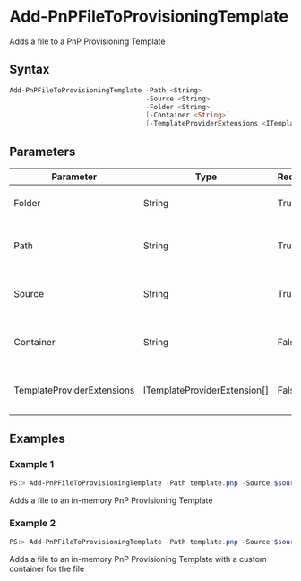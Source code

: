 # Add-PnPFileToProvisioningTemplate
Adds a file to a PnP Provisioning Template
## Syntax
```powershell
Add-PnPFileToProvisioningTemplate -Path <String>
                                  -Source <String>
                                  -Folder <String>
                                  [-Container <String>]
                                  [-TemplateProviderExtensions <ITemplateProviderExtension[]>]
```


## Parameters
Parameter|Type|Required|Description
---------|----|--------|-----------
|Folder|String|True|The target Folder for the file to add to the in-memory template.|
|Path|String|True|Filename of the .PNP Open XML provisioning template to read from, optionally including full path.|
|Source|String|True|The file to add to the in-memory template, optionally including full path.|
|Container|String|False|The target Container for the file to add to the in-memory template, optional argument.|
|TemplateProviderExtensions|ITemplateProviderExtension[]|False|Allows you to specify ITemplateProviderExtension to execute while loading the template.|
## Examples

### Example 1
```powershell
PS:> Add-PnPFileToProvisioningTemplate -Path template.pnp -Source $sourceFilePath -Folder $targetFolder
```
Adds a file to an in-memory PnP Provisioning Template

### Example 2
```powershell
PS:> Add-PnPFileToProvisioningTemplate -Path template.pnp -Source $sourceFilePath -Folder $targetFolder -Container $container
```
Adds a file to an in-memory PnP Provisioning Template with a custom container for the file

